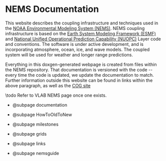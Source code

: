 NEMS Documentation
==================

This website describes the coupling infrastructure and
techniques used in the
[NOAA Environmental Modeling System (NEMS)](http://www.emc.ncep.noaa.gov/index.php?branch=NEMS).
NEMS coupling infrastructure is based on the
[Earth System Modeling Framework (ESMF)](http://www.earthsystemmodeling.org/)
and
[National Unified Operational Prediction Capability (NUOPC)](https://www.earthsystemcog.org/projects/nuopc/)
Layer code and conventions. The software is under active development,
and is incorporating atmosphere, ocean, ice, and wave models. The
coupled system will be used for weather and longer range predictions.

Everything in this doxgen-generated webpage is created from files
within the NEMS repository.  That documentation is versioned with the
code -- every time the code is updated, we update the documentation to
match.  Further information outside this website can be found in links
within the above paragraph, as well as the 
[COG site](https://esgf.esrl.noaa.gov/projects/couplednems/)

\todo Refer to VLAB NEMS page once one exists.

* @subpage documentation

* @subpage HowToOldToNew

* @subpage milestones

* @subpage grids

* @subpage links

* @subpage nemsguide
